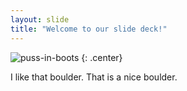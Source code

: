 ```yaml
---
layout: slide
title: "Welcome to our slide deck!"
---
```


![puss-in-boots](https://cloud.githubusercontent.com/assets/16547949/25401020/740dd682-29c2-11e7-9906-ac5c3a8496c7.jpg)
{: .center}

I like that boulder. That is a nice boulder.
